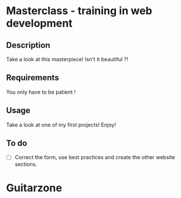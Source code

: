 # Masterclass - training in web development

## Description

Take a look at this masterpiece! Isn't it beautiful ?!

## Requirements

You only have to be patient !

## Usage

Take a look at one of my first projects! Enjoy!

## To do

- [ ] Correct the form, use best practices and create the other website sections.

# Guitarzone
